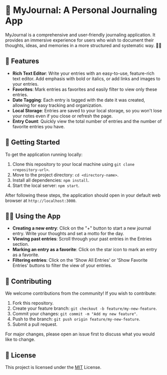 # 📘 MyJournal: A Personal Journaling App

MyJournal is a comprehensive and user-friendly journaling application. It provides an immersive experience for users who wish to document their thoughts, ideas, and memories in a more structured and systematic way. 📝✨

## 🌟 Features

- **Rich Text Editor**: Write your entries with an easy-to-use, feature-rich text editor. Add emphasis with bold or italics, or add links and images to your entries.
- **Favorites**: Mark entries as favorites and easily filter to view only these entries.
- **Date Tagging**: Each entry is tagged with the date it was created, allowing for easy tracking and organization.
- **Local Storage**: Entries are saved to your local storage, so you won't lose your notes even if you close or refresh the page.
- **Entry Count**: Quickly view the total number of entries and the number of favorite entries you have.

## 🚀 Getting Started

To get the application running locally:

1. Clone this repository to your local machine using `git clone <repository-url>`.
2. Move to the project directory: `cd <directory-name>`.
3. Install all dependencies: `npm install`.
4. Start the local server: `npm start`.

After following these steps, the application should open in your default web browser at `http://localhost:3000`.

## 🧑‍💻 Using the App

- **Creating a new entry**: Click on the "+" button to start a new journal entry. Write your thoughts and set a motto for the day.
- **Viewing past entries**: Scroll through your past entries in the Entries section.
- **Marking an entry as a favorite**: Click on the star icon to mark an entry as a favorite.
- **Filtering entries**: Click on the 'Show All Entries' or 'Show Favorite Entries' buttons to filter the view of your entries.

## 🙌 Contributing

We welcome contributions from the community! If you wish to contribute:

1. Fork this repository.
2. Create your feature branch: `git checkout -b feature/my-new-feature`.
3. Commit your changes: `git commit -m "Add my new feature"`.
4. Push to the branch: `git push origin feature/my-new-feature`.
5. Submit a pull request.

For major changes, please open an issue first to discuss what you would like to change.

## 🔐 License

This project is licensed under the [MIT](https://choosealicense.com/licenses/mit/) License.

